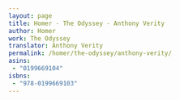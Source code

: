 ```yaml
---
layout: page
title: Homer - The Odyssey - Anthony Verity
author: Homer
work: The Odyssey
translator: Anthony Verity
permalink: /homer/the-odyssey/anthony-verity/
asins:
 - "0199669104"
isbns:
 - "978-0199669103"
---
```


